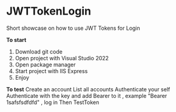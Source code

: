 # JWTTokenLogin
Short showcase on how to use JWT Tokens for Login


**To start**

1. Download git code
2. Open project with Visual Studio 2022
3. Open package manager
4. Start project with IIS Express
5. Enjoy


**To test**
Create an account
List all accounts
Authenticate your self
Authenticate with the key and add Bearer to it , example "Bearer 1safsfsdfdfd" , log in
Then TestToken

